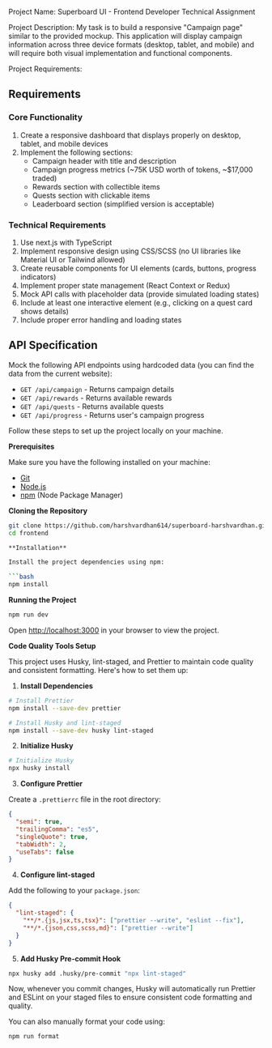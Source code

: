 Project Name:
Superboard UI - Frontend Developer Technical Assignment

Project Description:
My task is to build a responsive "Campaign page" similar to the provided mockup. This application will display campaign information across three device formats (desktop, tablet, and mobile) and will require both visual implementation and functional components.

Project Requirements:

## Requirements

### Core Functionality

1. Create a responsive dashboard that displays properly on desktop, tablet, and mobile devices
2. Implement the following sections:
   - Campaign header with title and description
   - Campaign progress metrics (~75K USD worth of tokens, ~$17,000 traded)
   - Rewards section with collectible items
   - Quests section with clickable items
   - Leaderboard section (simplified version is acceptable)

### Technical Requirements

1. Use next.js with TypeScript
2. Implement responsive design using CSS/SCSS (no UI libraries like Material UI or Tailwind allowed)
3. Create reusable components for UI elements (cards, buttons, progress indicators)
4. Implement proper state management (React Context or Redux)
5. Mock API calls with placeholder data (provide simulated loading states)
6. Include at least one interactive element (e.g., clicking on a quest card shows details)
7. Include proper error handling and loading states

## API Specification

Mock the following API endpoints using hardcoded data (you can find the data from the current website):

- `GET /api/campaign` - Returns campaign details
- `GET /api/rewards` - Returns available rewards
- `GET /api/quests` - Returns available quests
- `GET /api/progress` - Returns user's campaign progress

Follow these steps to set up the project locally on your machine.

**Prerequisites**

Make sure you have the following installed on your machine:

- [Git](https://git-scm.com/)
- [Node.js](https://nodejs.org/en)
- [npm](https://www.npmjs.com/) (Node Package Manager)

**Cloning the Repository**

````bash
git clone https://github.com/harshvardhan614/superboard-harshvardhan.git
cd frontend

**Installation**

Install the project dependencies using npm:

```bash
npm install
````

**Running the Project**

```bash
npm run dev
```

Open [http://localhost:3000](http://localhost:3000) in your browser to view the project.

**Code Quality Tools Setup**

This project uses Husky, lint-staged, and Prettier to maintain code quality and consistent formatting. Here's how to set them up:

1. **Install Dependencies**

```bash
# Install Prettier
npm install --save-dev prettier

# Install Husky and lint-staged
npm install --save-dev husky lint-staged
```

2. **Initialize Husky**

```bash
# Initialize Husky
npx husky install
```

3. **Configure Prettier**

Create a `.prettierrc` file in the root directory:

```json
{
  "semi": true,
  "trailingComma": "es5",
  "singleQuote": true,
  "tabWidth": 2,
  "useTabs": false
}
```

4. **Configure lint-staged**

Add the following to your `package.json`:

```json
{
  "lint-staged": {
    "**/*.{js,jsx,ts,tsx}": ["prettier --write", "eslint --fix"],
    "**/*.{json,css,scss,md}": ["prettier --write"]
  }
}
```

5. **Add Husky Pre-commit Hook**

```bash
npx husky add .husky/pre-commit "npx lint-staged"
```

Now, whenever you commit changes, Husky will automatically run Prettier and ESLint on your staged files to ensure consistent code formatting and quality.

You can also manually format your code using:

```bash
npm run format
```
